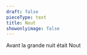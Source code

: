 ```yaml
---
draft: false
pieceType: text
title: Nout
showonlyimage: false
---
```

Avant la grande nuit était Nout
